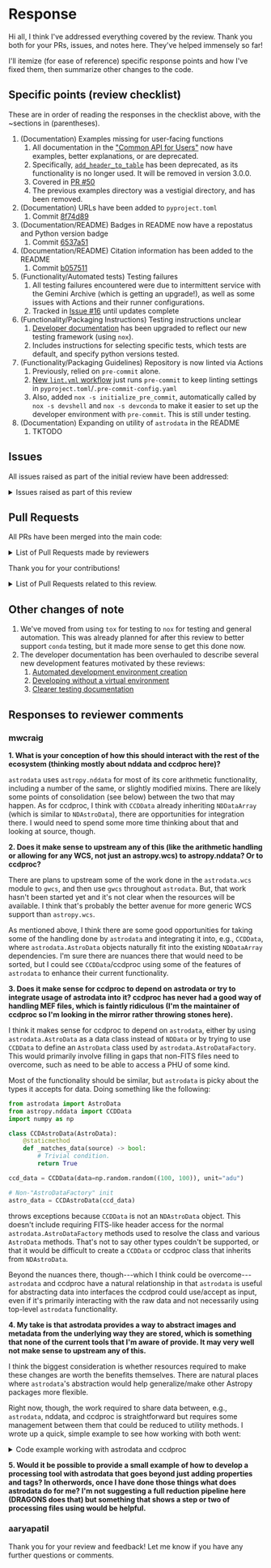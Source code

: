 # Response

Hi all, I think I've addressed everything covered by the review. Thank you both
for your PRs, issues, and notes here. They've helped immensely so far!

I'll itemize (for ease of reference) specific response points and how I've fixed them, then summarize other changes to the code.

## Specific points (review checklist)

These are in order of reading the responses in the checklist above, with the ~sections in (parentheses).

[api_short]: https://geminidrsoftware.github.io/astrodata/api_short.html
[add_header_to_table]: https://geminidrsoftware.github.io/astrodata/api/astrodata.add_header_to_table.html
[testing docs]: https://geminidrsoftware.github.io/astrodata/developer/index.html#run-the-tests
[lint workflow]: https://github.com/GeminiDRSoftware/astrodata/blob/main/.github/workflows/lint.yml

<!-- TODO: <details> & <summary> for this section -->

1. (Documentation) Examples missing for user-facing functions
    1. All documentation in the ["Common API for Users"][api_short] now have examples, better explanations, or are deprecated.
    2. Specifically, [`add_header_to_table`][add_header_to_table] has been deprecated, as its functionality is no longer used. It will be removed in version 3.0.0.
    3. Covered in [PR #50](https://github.com/GeminiDRSoftware/astrodata/pull/50)
    4. The previous examples directory was a vestigial directory, and has been removed.
2. (Documentation) URLs have been added to `pyproject.toml`
    1. Commit [8f74d89](https://github.com/GeminiDRSoftware/astrodata/commit/8f74d89)
3. (Documentation/README) Badges in README now have a repostatus and Python version badge
    1. Commit [6537a51](https://github.com/GeminiDRSoftware/astrodata/commit/6537a51)
4. (Documentation/README) Citation information has been added to the README
    1. Commit [b057511](https://github.com/GeminiDRSoftware/astrodata/commit/b057511)
5. (Functionality/Automated tests) Testing failures
    1. All testing failures encountered were due to intermittent service with the Gemini Archive (which is getting an upgrade!), as well as some issues with Actions and their runner configurations.
    2. Tracked in [Issue #16](https://github.com/GeminiDRSoftware/astrodata/commit/b057511) until updates complete
6. (Functionality/Packaging Instructions) Testing instructions unclear
    1. [Developer documentation][testing docs] has been upgraded to reflect our new testing framework (using `nox`).
    2. Includes instructions for selecting specific tests, which tests are default, and specify python versions tested.
7. (Functionality/Packaging Guidelines) Repository is now linted via Actions
    1. Previously, relied on `pre-commit` alone.
    2. [New `lint.yml` workflow][lint workflow] just runs `pre-commit` to keep linting settings in `pyproject.toml`/`.pre-commit-config.yaml`
    3. Also, added `nox -s initialize_pre_commit`, automatically called by `nox -s devshell` and `nox -s devconda` to make it easier to set up the developer environment with `pre-commit`. This is still under testing.
8. (Documentation) Expanding on utility of `astrodata` in the README
    1. TKTODO

## Issues
All issues raised as part of the initial review have been addressed:

<details>

<summary>Issues raised as part of this review</summary>

+ [Issue #18](https://github.com/GeminiDRSoftware/astrodata/issues/18)
+ [Issue #19](https://github.com/GeminiDRSoftware/astrodata/issues/19)
+ [Issue #22](https://github.com/GeminiDRSoftware/astrodata/issues/22)
+ [Issue #23](https://github.com/GeminiDRSoftware/astrodata/issues/23)
+ [Issue #25](https://github.com/GeminiDRSoftware/astrodata/issues/25)
+ [Issue #26](https://github.com/GeminiDRSoftware/astrodata/issues/26)
+ [Issue #27](https://github.com/GeminiDRSoftware/astrodata/issues/27)
+ [Issue #28](https://github.com/GeminiDRSoftware/astrodata/issues/28)
+ [Issue #29](https://github.com/GeminiDRSoftware/astrodata/issues/29)
+ [Issue #33](https://github.com/GeminiDRSoftware/astrodata/issues/33)

</details>

## Pull Requests

All PRs have been merged into the main code:

<details>

<summary>List of Pull Requests made by reviewers</summary>

+ [Pull Request #20](https://github.com/GeminiDRSoftware/astrodata/pull/20)
+ [Pull Request #21](https://github.com/GeminiDRSoftware/astrodata/pull/21)

</details>

Thank you for your contributions!

<details>

<summary>List of Pull Requests related to this review.</summary>

+ [Pull Request #24](https://github.com/GeminiDRSoftware/astrodata/pull/24)
+ [Pull Request #31](https://github.com/GeminiDRSoftware/astrodata/pull/31)
+ [Pull Request #32](https://github.com/GeminiDRSoftware/astrodata/pull/32)
+ [Pull Request #34](https://github.com/GeminiDRSoftware/astrodata/pull/34)
+ [Pull Request #38](https://github.com/GeminiDRSoftware/astrodata/pull/38)
+ [Pull Request #41](https://github.com/GeminiDRSoftware/astrodata/pull/41)
+ [Pull Request #46](https://github.com/GeminiDRSoftware/astrodata/pull/46)
+ [Pull Request #48](https://github.com/GeminiDRSoftware/astrodata/pull/48)
+ [Pull Request #50](https://github.com/GeminiDRSoftware/astrodata/pull/50)
+ [Pull Request #51](https://github.com/GeminiDRSoftware/astrodata/pull/51)
+ [Pull Request #53](https://github.com/GeminiDRSoftware/astrodata/pull/53)

</details>


## Other changes of note

[devshells]: https://geminidrsoftware.github.io/astrodata/developer/index.html#install-the-dependencies
[poetry devs]: https://geminidrsoftware.github.io/astrodata/developer/index.html#install-the-dependencies
[test docs]: https://geminidrsoftware.github.io/astrodata/developer/index.html#run-the-tests

1. We've moved from using `tox` for testing to `nox` for testing and general automation. This was already planned for after this review to better support `conda` testing, but it made more sense to get this done now.
2. The developer documentation has been overhauled to describe several new development features motivated by these reviews:
    1. [Automated development environment creation][devshells]
    2. [Developing without a virtual environment][poetry devs]
    3. [Clearer testing documentation][test docs]

## Responses to reviewer comments

### mwcraig

**1. What is your conception of how this should interact with the rest of the ecosystem (thinking mostly about nddata and ccdproc here)?**

`astrodata` uses `astropy.nddata` for most of its core arithmetic functionality, including a number of the same, or slightly modified mixins. There are likely some points of consolidation (see below) between the two that may happen. As for ccdproc, I think with `CCDData` already inheriting `NDDataArray` (which is similar to `NDAstroData`), there are opportunities for integration there. I would need to spend some more time thinking about that and looking at source, though.

**2. Does it make sense to upstream any of this (like the arithmetic handling or allowing for any WCS, not just an astropy.wcs) to astropy.nddata? Or to ccdproc?**

There are plans to upstream some of the work done in the `astrodata.wcs` module to `gwcs`, and then use `gwcs` throughout `astrodata`. But, that work hasn't been started yet and it's not clear when the resources will be available. I think that's probably the better avenue for more generic WCS support than `astropy.wcs`.

As mentioned above, I think there are some good opportunities for taking some of the handling done by `astrodata` and integrating it into, e.g., `CCDData`, where `astrodata.AstroData` objects naturally fit into the existing `NDDataArray` dependencies. I'm sure there are nuances there that would need to be sorted, but I could see `CCDData`/ccdproc using some of the features of `astrodata` to enhance their current functionality.

**3. Does it make sense for ccdproc to depend on astrodata or try to integrate usage of astrodata into it? ccdproc has never had a good way of handling MEF files, which is faintly ridiculous (I'm the maintainer of ccdproc so I'm looking in the mirror rather throwing stones here).**

I think it makes sense for ccdproc to depend on `astrodata`, either by using `astrodata.AstroData` as a data class instead of `NDData` or by trying to use `CCDData` to define an `AstroData` class used by `astrodata.AstroDataFactory`. This would primarily involve filling in gaps that non-FITS files need to overcome, such as need to be able to access a PHU of some kind.

Most of the functionality should be similar, but `astrodata` is picky about the types it accepts for data. Doing something like the following:
```python
from astrodata import AstroData
from astropy.nddata import CCDData
import numpy as np

class CCDAstroData(AstroData):
    @staticmethod
    def _matches_data(source) -> bool:
        # Trivial condition.
        return True

ccd_data = CCDData(data=np.random.random((100, 100)), unit="adu")

# Non-"AstroDataFactory" init
astro_data = CCDAstroData(ccd_data)
```
throws exceptions because `CCDData` is not an `NDAstroData` object. This doesn't include requiring FITS-like header access for the normal `astrodata.AstroDataFactory` methods used to resolve the class and various `AstroData` methods. That's not to say other types couldn't be supported, or that it would be difficult to create a `CCDData` or ccdproc class that inherits from `NDAstroData`.

Beyond the nuances there, though---which I think could be overcome---`astrodata` and ccdproc have a natural relationship in that `astrodata` is useful for abstracting data into interfaces the ccdprod could use/accept as input, even if it's primarily interacting with the raw data and not necessarily using top-level `astrodata` functionality.

**4. My take is that astrodata provides a way to abstract images and metadata from the underlying way they are stored, which is something that none of the current tools that I'm aware of provide. It may very well not make sense to upstream any of this.**

I think the biggest consideration is whether resources required to make these changes are worth the benefits themselves. There are natural places where `astrodata`'s abstraction would help generalize/make other Astropy packages more flexible.

Right now, though, the work required to share data between, e.g., `astrodata`, nddata, and ccdproc is straightforward but requires some management between them that could be reduced to utility methods. I wrote up a quick, simple example to see how working with both went:

<details>

<summary>Code example working with astrodata and ccdproc</summary>

```python
from astrodata import AstroData, create
from astropy.nddata import CCDData, NDData
from astropy.io import fits
import astropy.units as u
import numpy as np
import ccdproc

# Create a simple FITS file object with data and a header:
hdu = fits.PrimaryHDU(data=np.ones((100, 100)))
hdu.header["INSTRUME"] = "random_inst"
hdu.header["MODE"] = "random_mode"
hdu.header["UNIT"] = "adu"  # Not always present in real data
hdu.header["EXPTIME"] = 5.0

# Create an AstroData object from the FITS file object:
ad = create(hdu)

# Access the underlying data and create a CCDData object:
ccd_image = CCDData(data=ad[0].data, unit=ad[0].hdr["UNIT"], meta=ad[0].hdr)

# Create a dark frame with the same shape as the data:
hdu_dark = fits.PrimaryHDU(data=np.random.random((100, 100)) * 10)
hdu_dark.header["INSTRUME"] = "random_inst"
hdu_dark.header["MODE"] = "random_dark_mode"
hdu_dark.header["UNIT"] = "adu"
hdu_dark.header["EXPTIME"] = 10.0

# Create an AstroData object from the FITS file object:
ad_dark = create(hdu_dark)

# Access the underlying data and create a CCDData object:
dark = CCDData(
    ad_dark[0].data,
    unit=ad_dark[0].hdr["UNIT"],
    meta=ad_dark[0].hdr,
)

# Subtract the dark frame from the data:
ccd_dark_subtracted = ccdproc.subtract_dark(
    ccd_image,
    dark,
    dark_exposure=dark.header["EXPTIME"] * u.s,
    data_exposure=ccd_image.header["EXPTIME"] * u.s,
)

```

</details>

**5. Would it be possible to provide a small example of how to develop a processing tool with astrodata that goes beyond just adding properties and tags? In otherwords, once I have done those things what does astrodata do for me? I'm not suggesting a full reduction pipeline here (DRAGONS does that) but something that shows a step or two of processing files using would be helpful.**

### aaryapatil

Thank you for your review and feedback! Let me know if you have any further questions or comments.
